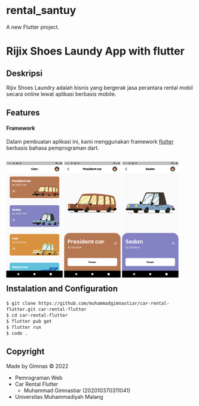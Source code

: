 # rental_santuy

A new Flutter project.

# Rijix Shoes Laundy App with flutter

## Deskripsi
Rijix Shoes Laundry adalah bisnis yang bergerak jasa perantara rental mobil secara online lewat aplikasi berbasis mobile.


## Features
#### Framework
Dalam pembuatan aplikasi ini, kami menggunakan framework [flutter](https://flutter.dev/) berbasis bahasa pemprograman dart.

<p style="float: left;">
  <img src="https://github.com/muhammadgimnastiar/car-rental-flutter/blob/master/screenshoot/home.png" width="30%" />
  <img src="https://github.com/muhammadgimnastiar/car-rental-flutter/blob/master/screenshoot/detail.png" width="30%" />
  <img src="https://github.com/muhammadgimnastiar/car-rental-flutter/blob/master/screenshoot/detail2.png" width="30%" />
  
</p>


## Instalation and Configuration

```
$ git clone https://github.com/muhammadgimnastiar/car-rental-flutter.git car-rental-flutter
$ cd car-rental-flutter
$ flutter pub get
$ flutter run
$ code .
```

## Copyright
Made by Gimnas &copy; 2022
* Pemrograman Web
* Car Rental Flutter<br>
  *	Muhammad Gimnastiar 		(202010370311041)<br>
* Universitas Muhammadiyah Malang





